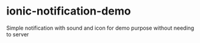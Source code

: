 # ionic-notification-demo
Simple notification with sound and icon for demo purpose without needing to server
